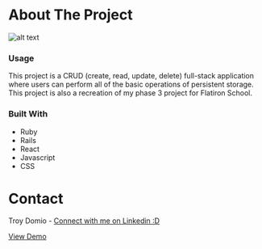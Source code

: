 # About The Project
![alt text](https://live.staticflickr.com/65535/51624734689_2b4d3977d3_b.jpg)




### Usage

This project is a CRUD (create, read, update, delete) full-stack application where users can perform all of the basic operations of persistent storage. This project is also a recreation of my phase 3 project for Flatiron School. 


### Built With
* Ruby
* Rails
* React
* Javascript
* CSS


# Contact
Troy Domio - <a href="https://www.linkedin.com/in/troydomio/" target="_blank">Connect with me on Linkedin :D </a>

<a href="https://murmuring-ridge-09826.herokuapp.com/" target="_blank">View Demo</a>
